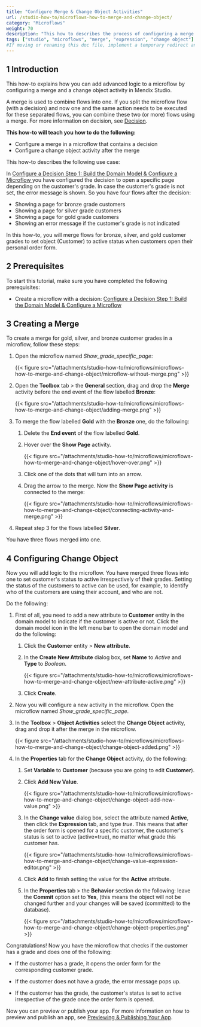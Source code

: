 ```yaml
---
title: "Configure Merge & Change Object Activities"
url: /studio-how-to/microflows-how-to-merge-and-change-object/
category: "Microflows"
weight: 70
description: "This how to describes the process of configuring a merge and a change object activity in Mendix Studio."
tags: ["studio", "microflows", "merge", "expression", "change object"]
#If moving or renaming this doc file, implement a temporary redirect and let the respective team know they should update the URL in the product. See Mapping to Products for more details.
---
```


## 1 Introduction 

This how-to explains how you can add advanced logic to a microflow by configuring a merge and a change object activity in Mendix Studio. 

A merge is used to combine flows into one. If you split the microflow flow (with a decision) and now one and the same action needs to be executed for these separated flows, you can combine these two (or more) flows using a merge. For more information on decision, see [Decision](/studio/microflows-decision/).

**This how-to will teach you how to do the following:**

* Configure a merge in a microflow that contains a decision
* Configure a change object activity after the merge

This how-to describes the following use case: 

In [Configure a Decision Step 1: Build the Domain Model & Configure a Microflow ](/studio-how-to/microflows-how-to-configure-decision-p1/) you have configured the decision to open a specific page depending on the customer's grade. In case the customer's grade is not set, the error message is shown. So you have four flows after the decision: 

* Showing a page for bronze  grade customers
* Showing a page for silver grade customers
* Showing a page for gold grade customers
* Showing an error message if the customer's grade is not indicated

In this how-to, you will merge flows for bronze, silver, and gold customer grades to set object (Customer) to active status when customers open their personal order form. 

## 2 Prerequisites

To start this tutorial, make sure you have completed the following prerequisites:

* Create a microflow with a decision: [Configure a Decision Step 1: Build the Domain Model & Configure a Microflow](/studio-how-to/microflows-how-to-configure-decision-p1/)

## 3 Creating a Merge

To create a merge for gold, silver, and bronze customer grades in a microflow, follow these steps:

1. Open the microflow named *Show_grade_specific_page*:

    {{< figure src="/attachments/studio-how-to/microflows/microflows-how-to-merge-and-change-object/microflow-without-merge.png" >}}

2. Open the **Toolbox** tab > the **General** section, drag and drop the **Merge** activity before the end event of the flow labelled **Bronze**:

    {{< figure src="/attachments/studio-how-to/microflows/microflows-how-to-merge-and-change-object/adding-merge.png" >}}

3. To merge the flow labelled **Gold** with the **Bronze** one, do the following:

    1. Delete the **End event** of the flow labelled **Gold**.
    
    2. Hover over the **Show Page** activity.
    
        {{< figure src="/attachments/studio-how-to/microflows/microflows-how-to-merge-and-change-object/hover-over.png" >}}
    
    3. Click one of the dots that will turn into an arrow.
    
    4. Drag the arrow to the merge. Now the **Show Page activity** is connected to the merge:
    
        {{< figure src="/attachments/studio-how-to/microflows/microflows-how-to-merge-and-change-object/connecting-activity-and-merge.png" >}}
    
4. Repeat step 3 for the flows labelled **Silver**. 

You have three flows merged into one.

## 4 Configuring Change Object

Now you will add logic to the microflow. You have merged three flows into one to set customer's status to active irrespectively of their grades. Setting the status of the customers to active can be used, for example, to identify who of the customers are using their account, and who are not.

 Do the following:

1.  First of all, you need to add a new attribute to **Customer** entity in the domain model to indicate if the customer is active or not. Click the domain model icon in the left menu bar to open the domain model and do the following:

    1.  Click the **Customer** entity > **New attribute**.
    2.  In the **Create New Attribute** dialog box, set **Name** to *Active* and **Type** to *Boolean*.
    
        {{< figure src="/attachments/studio-how-to/microflows/microflows-how-to-merge-and-change-object/new-attribute-active.png" >}}
    
    3. Click **Create**.
    
2. Now you will configure a new activity in the microflow. Open the microflow named *Show_grade_specific_page*.

3. In the **Toolbox** > **Object Activities** select the **Change Object** activity, drag and drop it after the merge in the microflow.

    {{< figure src="/attachments/studio-how-to/microflows/microflows-how-to-merge-and-change-object/change-object-added.png" >}}

4. In the **Properties** tab for the **Change Object** activity, do the following:

    1.  Set **Variable** to **Customer** (because you are going to edit **Customer**).
    2.  Click **Add New Value**.

        {{< figure src="/attachments/studio-how-to/microflows/microflows-how-to-merge-and-change-object/change-object-add-new-value.png" >}}

    3. In the **Change value** dialog box, select the attribute named **Active**, then click the **Expression** tab, and type *true*. This means that after the order form is opened for a specific customer, the customer's status is set to active (active=true), no matter what grade this customer has.

        {{< figure src="/attachments/studio-how-to/microflows/microflows-how-to-merge-and-change-object/change-value-expression-editor.png" >}}

    4. Click **Add** to finish setting the value for the **Active** attribute.

    5. In the **Properties** tab > the **Behavior** section do the following: leave the **Commit** option set to **Yes**, (this means the object will not be changed further and your changes will be saved (committed) to the database). 

        {{< figure src="/attachments/studio-how-to/microflows/microflows-how-to-merge-and-change-object/change-object-properties.png" >}}

Congratulations! Now you have the microflow that checks if the customer has a grade and does one of the following:

* If the customer has a grade, it opens the order form for the corresponding customer grade.

* If the customer does not have a grade, the error message pops up.

* If the customer has the grade, the customer's status is set to active irrespective of the grade once the order form is opened.

Now you can preview or publish your app. For more information on how to preview and publish an app, see [Previewing & Publishing Your App](/studio/publishing-app/).
